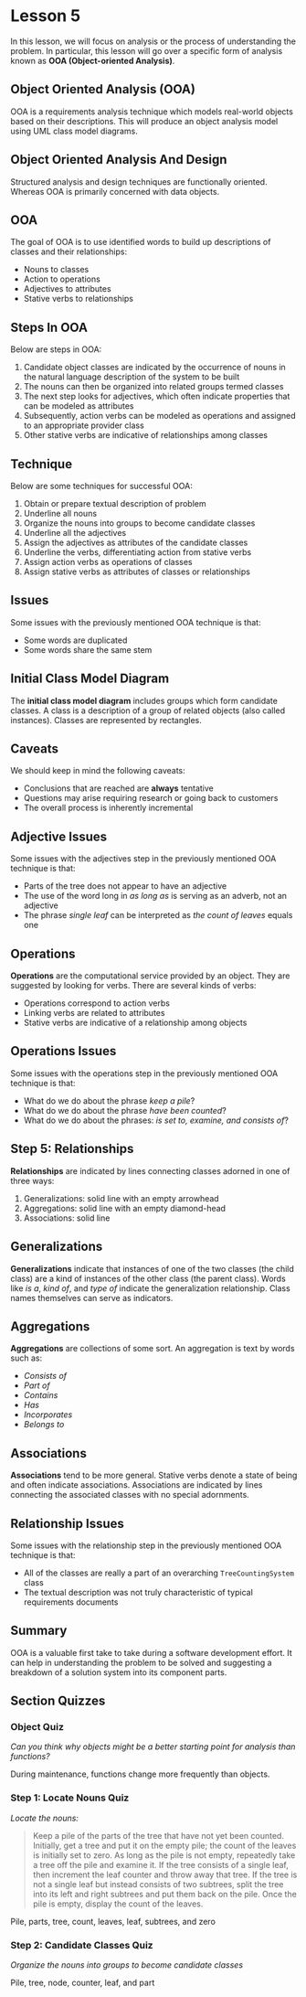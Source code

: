 # Lesson 5

In this lesson, we will focus on analysis or the process of understanding the problem. In particular, this lesson will go over a specific form of analysis known as **OOA (Object-oriented Analysis)**.

## Object Oriented Analysis (OOA)

OOA is a requirements analysis technique which models real-world objects based on their descriptions. This will produce an object analysis model using UML class model diagrams.

## Object Oriented Analysis And Design

Structured analysis and design techniques are functionally oriented. Whereas OOA is primarily concerned with data objects.

## OOA

The goal of OOA is to use identified words to build up descriptions of classes and their relationships:

- Nouns to classes
- Action to operations
- Adjectives to attributes
- Stative verbs to relationships

## Steps In OOA

Below are steps in OOA:

1. Candidate object classes are indicated by the occurrence of nouns in the natural language description of the system to be built
2. The nouns can then be organized into related groups termed classes
3. The next step looks for adjectives, which often indicate properties that can be modeled as attributes
4. Subsequently, action verbs can be modeled as operations and assigned to an appropriate provider class
5. Other stative verbs are indicative of relationships among classes

## Technique

Below are some techniques for successful OOA:

1. Obtain or prepare textual description of problem
2. Underline all nouns
3. Organize the nouns into groups to become candidate classes
4. Underline all the adjectives
5. Assign the adjectives as attributes of the candidate classes
6. Underline the verbs, differentiating action from stative verbs
7. Assign action verbs as operations of classes
8. Assign stative verbs as attributes of classes or relationships

## Issues

Some issues with the previously mentioned OOA technique is that:

- Some words are duplicated
- Some words share the same stem

## Initial Class Model Diagram

The **initial class model diagram** includes groups which form candidate classes. A class is a description of a group of related objects (also called instances). Classes are represented by rectangles.

## Caveats

We should keep in mind the following caveats:

- Conclusions that are reached are **always** tentative
- Questions may arise requiring research or going back to customers
- The overall process is inherently incremental

## Adjective Issues

Some issues with the adjectives step in the previously mentioned OOA technique is that:

- Parts of the tree does not appear to have an adjective
- The use of the word long in _as long as_ is serving as an adverb, not an adjective
- The phrase _single leaf_ can be interpreted as _the count of leaves_ equals one

## Operations

**Operations** are the computational service provided by an object. They are suggested by looking for verbs. There are several kinds of verbs:

- Operations correspond to action verbs
- Linking verbs are related to attributes
- Stative verbs are indicative of a relationship among objects

## Operations Issues

Some issues with the operations step in the previously mentioned OOA technique is that:

- What do we do about the phrase _keep a pile_?
- What do we do about the phrase _have been counted_?
- What do we do about the phrases: _is set to, examine, and consists of_?

## Step 5: Relationships

**Relationships** are indicated by lines connecting classes adorned in one of three ways:

1. Generalizations: solid line with an empty arrowhead
2. Aggregations: solid line with an empty diamond-head
3. Associations: solid line

## Generalizations

**Generalizations** indicate that instances of one of the two classes (the child class) are a kind of instances of the other class (the parent class). Words like _is a_, _kind of_, and _type of_ indicate the generalization relationship. Class names themselves can serve as indicators.

## Aggregations

**Aggregations** are collections of some sort. An aggregation is text by words such as:

- _Consists of_
- _Part of_
- _Contains_
- _Has_
- _Incorporates_
- _Belongs to_

## Associations

**Associations** tend to be more general. Stative verbs denote a state of being and often indicate associations. Associations are indicated by lines connecting the associated classes with no special adornments.

## Relationship Issues

Some issues with the relationship step in the previously mentioned OOA technique is that:

- All of the classes are really a part of an overarching `TreeCountingSystem` class
- The textual description was not truly characteristic of typical requirements documents

## Summary

OOA is a valuable first take to take during a software development effort. It can help in understanding the problem to be solved and suggesting a breakdown of a solution system into its component parts.

## Section Quizzes

### Object Quiz

_Can you think why objects might be a better starting point for analysis than functions?_

During maintenance, functions change more frequently than objects.

### Step 1: Locate Nouns Quiz

_Locate the nouns:_

> Keep a pile of the parts of the tree that have not yet been counted. Initially, get a tree and put it on the empty pile; the count of the leaves is initially set to zero. As long as the pile is not empty, repeatedly take a tree off the pile and examine it. If the tree consists of a single leaf, then increment the leaf counter and throw away that tree. If the tree is not a single leaf but instead consists of two subtrees, split the tree into its left and right subtrees and put them back on the pile. Once the pile is empty, display the count of the leaves.

Pile, parts, tree, count, leaves, leaf, subtrees, and zero

### Step 2: Candidate Classes Quiz

_Organize the nouns into groups to become candidate classes_

Pile, tree, node, counter, leaf, and part
